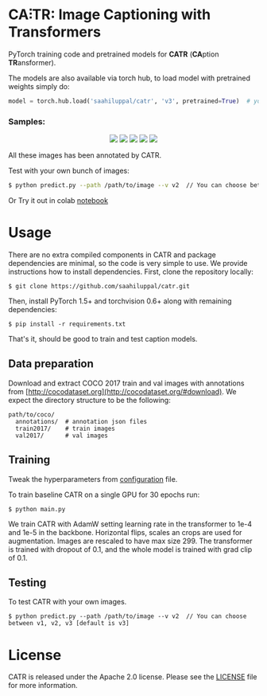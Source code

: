 **CA⫶TR**: Image Captioning with Transformers
========
PyTorch training code and pretrained models for **CATR** (**CA**ption **TR**ansformer).

The models are also available via torch hub,
to load model with pretrained weights simply do:
```python
model = torch.hub.load('saahiluppal/catr', 'v3', pretrained=True)  # you can choose between v1, v2 and v3
```
### Samples:

<p align="center">
  <img src=".github/cake.png" />
  <img src=".github/girl.png" />
  <img src=".github/office.png" />
  <img src=".github/horse.png" />
  <img src=".github/airplane.png" />
</p>

All these images has been annotated by CATR.

Test with your own bunch of images:
````bash
$ python predict.py --path /path/to/image --v v2  // You can choose between v1, v2, v3 [default is v3]
````
Or Try it out in colab [notebook](catr_demo.ipynb)

# Usage 
There are no extra compiled components in CATR and package dependencies are minimal,
so the code is very simple to use. We provide instructions how to install dependencies.
First, clone the repository locally:
```
$ git clone https://github.com/saahiluppal/catr.git
```
Then, install PyTorch 1.5+ and torchvision 0.6+ along with remaining dependencies:
```
$ pip install -r requirements.txt
```
That's it, should be good to train and test caption models.

## Data preparation

Download and extract COCO 2017 train and val images with annotations from
[http://cocodataset.org](http://cocodataset.org/#download).
We expect the directory structure to be the following:
```
path/to/coco/
  annotations/  # annotation json files
  train2017/    # train images
  val2017/      # val images
```

## Training
Tweak the hyperparameters from <a href='https://github.com/saahiluppal/catr/blob/master/configuration.py'>configuration</a> file.

To train baseline CATR on a single GPU for 30 epochs run:
```
$ python main.py
```
We train CATR with AdamW setting learning rate in the transformer to 1e-4 and 1e-5 in the backbone.
Horizontal flips, scales an crops are used for augmentation.
Images are rescaled to have max size 299.
The transformer is trained with dropout of 0.1, and the whole model is trained with grad clip of 0.1.

## Testing
To test CATR with your own images.
```
$ python predict.py --path /path/to/image --v v2  // You can choose between v1, v2, v3 [default is v3]
```

# License
CATR is released under the Apache 2.0 license. Please see the [LICENSE](LICENSE) file for more information.
